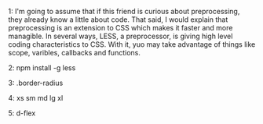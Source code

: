1: I'm going to assume that if this friend is curious about preprocessing,
they already know a little about code. That said, I would explain that
preprocessing is an extension to CSS which makes it faster and more 
managible. In several ways, LESS, a preprocessor, is giving high level
coding characteristics to CSS. With it, yuo may take advantage of things 
like scope, varibles, callbacks and functions.

2: npm install -g less

3: .border-radius

4: xs sm md lg xl

5: d-flex